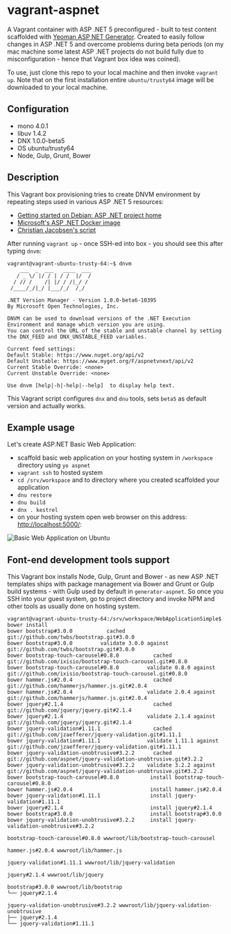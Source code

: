 # vagrant-aspnet
A Vagrant container with ASP .NET 5 preconfigured - built to test content scaffolded with [Yeoman ASP NET Generator](https://www.npmjs.com/package/generator-aspnet).
Created to easily follow changes in ASP .NET 5 and overcome problems during beta periods (on my mac machine some latest  ASP .NET projects do not build fully due to misconfiguration - hence that Vagrant box idea was coined).

To use, just clone this repo to your local machine and then invoke `vagrant up`. Note that on the first installation entire `ubuntu/trusty64` image will be downloaded to your local machine.

## Configuration

- mono 4.0.1
- libuv 1.4.2
- DNX 1.0.0-beta5
- OS ubuntu/trusty64
- Node, Gulp, Grunt, Bower

## Description

This Vagrant box provisioning tries to create DNVM environment by repeating steps used in various ASP .NET 5 resources:

- [Getting started on Debian: ASP .NET project home](https://github.com/aspnet/Home/blob/dev/GettingStartedDeb.md)
- [Microsoft's ASP .NET Docker image](https://github.com/aspnet/aspnet-docker)
- [Christian Jacobsen's script](https://gist.github.com/chribben/dd0bb057a43f49dc1b5f)

After running `vagrant up` - once SSH-ed into box - you should see this after typing `dnvm`:
```
vagrant@vagrant-ubuntu-trusty-64:~$ dnvm
    ___  _  ___   ____  ___
   / _ \/ |/ / | / /  |/  /
  / // /    /| |/ / /|_/ /
 /____/_/|_/ |___/_/  /_/  

.NET Version Manager - Version 1.0.0-beta6-10395
By Microsoft Open Technologies, Inc.

DNVM can be used to download versions of the .NET Execution Environment and manage which version you are using.
You can control the URL of the stable and unstable channel by setting the DNX_FEED and DNX_UNSTABLE_FEED variables.

Current feed settings:
Default Stable: https://www.nuget.org/api/v2
Default Unstable: https://www.myget.org/F/aspnetvnext/api/v2
Current Stable Override: <none>
Current Unstable Override: <none>

Use dnvm [help|-h|-help|--help]  to display help text.
```

This Vagrant script configures `dnx` and `dnu` tools, sets `beta5` as default version and actually works.

## Example usage

Let's create ASP.NET Basic Web Application:
- scaffold basic web application on your hosting system in `/workspace` directory using `yo aspnet`
- `vagrant ssh` to hosted system
- `cd /srv/workspace` and to directory where you created scaffolded your application
- `dnu restore`
- `dnu build`
- `dnx . kestrel`
- on your hosting system open web browser on this address:  [http://localhost:5000/](http://localhost:5000/):

![Basic Web Application on Ubuntu](https://cloud.githubusercontent.com/assets/14539/8512956/e6c76066-2358-11e5-9882-edc1cca1b072.png)

## Font-end development tools support

This Vagrant box installs Node, Gulp, Grunt and Bower - as new ASP .NET templates ships with package management via Bower and Grunt or Gulp build systems - with Gulp used by default in `generator-aspnet`. So once you SSH into your guest system, go to project directory and invoke NPM and other tools as usually done on hosting system.
```
vagrant@vagrant-ubuntu-trusty-64:/srv/workspace/WebApplicationSimple$ bower install
bower bootstrap#3.0.0           cached git://github.com/twbs/bootstrap.git#3.0.0
bower bootstrap#3.0.0         validate 3.0.0 against git://github.com/twbs/bootstrap.git#3.0.0
bower bootstrap-touch-carousel#0.8.0           cached git://github.com/ixisio/bootstrap-touch-carousel.git#0.8.0
bower bootstrap-touch-carousel#0.8.0         validate 0.8.0 against git://github.com/ixisio/bootstrap-touch-carousel.git#0.8.0
bower hammer.js#2.0.4                          cached git://github.com/hammerjs/hammer.js.git#2.0.4
bower hammer.js#2.0.4                        validate 2.0.4 against git://github.com/hammerjs/hammer.js.git#2.0.4
bower jquery#2.1.4                             cached git://github.com/jquery/jquery.git#2.1.4
bower jquery#2.1.4                           validate 2.1.4 against git://github.com/jquery/jquery.git#2.1.4
bower jquery-validation#1.11.1                 cached git://github.com/jzaefferer/jquery-validation.git#1.11.1
bower jquery-validation#1.11.1               validate 1.11.1 against git://github.com/jzaefferer/jquery-validation.git#1.11.1
bower jquery-validation-unobtrusive#3.2.2      cached git://github.com/aspnet/jquery-validation-unobtrusive.git#3.2.2
bower jquery-validation-unobtrusive#3.2.2    validate 3.2.2 against git://github.com/aspnet/jquery-validation-unobtrusive.git#3.2.2
bower bootstrap-touch-carousel#0.8.0          install bootstrap-touch-carousel#0.8.0
bower hammer.js#2.0.4                         install hammer.js#2.0.4
bower jquery-validation#1.11.1                install jquery-validation#1.11.1
bower jquery#2.1.4                            install jquery#2.1.4
bower bootstrap#3.0.0                         install bootstrap#3.0.0
bower jquery-validation-unobtrusive#3.2.2     install jquery-validation-unobtrusive#3.2.2

bootstrap-touch-carousel#0.8.0 wwwroot/lib/bootstrap-touch-carousel

hammer.js#2.0.4 wwwroot/lib/hammer.js

jquery-validation#1.11.1 wwwroot/lib/jquery-validation

jquery#2.1.4 wwwroot/lib/jquery

bootstrap#3.0.0 wwwroot/lib/bootstrap
└── jquery#2.1.4

jquery-validation-unobtrusive#3.2.2 wwwroot/lib/jquery-validation-unobtrusive
├── jquery#2.1.4
└── jquery-validation#1.11.1
```
